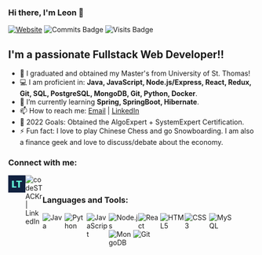 ### Hi there, I'm Leon 👋

[![Website](https://img.shields.io/website?label=Website%20Portfolio&style=for-the-badge&url=https%3A%2F%2Fleontan.netlify.app)](https://leontan.netlify.app)
![Commits Badge](https://badges.pufler.dev/commits/yearly/leontan4?color=success&logo=github&style=for-the-badge)
![Visits Badge](https://shields-io-visitor-counter.herokuapp.com/badge?page=leontan4&label=Visited&logo=GitHub&logoColor=FFFFFF&color=brightgreen&style=for-the-badge)

<!-- [![GitHub Follow](https://img.shields.io/github/followers/leontan4?color=success&logo=github&style=for-the-badge)](https://github.com/leontan4) -->

## I'm a passionate Fullstack Web Developer!!

- 🔭 I graduated and obtained my Master's from University of St. Thomas!
- 💻 I am proficient in: **Java, JavaScript, Node.js/Express, React, Redux, Git, SQL, PostgreSQL, MongoDB, Git, Python, Docker**.
- 📖 I’m currently learning **Spring, SpringBoot, Hibernate**.
- 📫 How to reach me: <a href="mailto:leon.tan004@gmail.com">Email</a> | <a href="https://www.linkedin.com/in/leontan4">LinkedIn</a>
- 🥅 2022 Goals: Obtained the AlgoExpert + SystemExpert Certification.
- ⚡ Fun fact: I love to play Chinese Chess and go Snowboarding. I am also a finance geek and love to discuss/debate about the economy.

<!--
### Spotify Playing 🎧

[<img src="https://now-playing-codestackr.vercel.app/api/spotify-playing" alt="codeSTACKr Spotify Playing" width="350" />](https://open.spotify.com/user/yang93_) -->

### Connect with me:

[<img align="left" alt="codeSTACKr.com" width="35px" src="https://github.com/leontan4/leontan4/blob/master/logo.png" />][website]
[<img align="left" alt="codeSTACKr | LinkedIn" width="35px" src="https://cdn.jsdelivr.net/gh/devicons/devicon/icons/linkedin/linkedin-original.svg" />][linkedin]

<br/>

### Languages and Tools:

<img align="left" alt="Java" width="45px" src="https://cdn.jsdelivr.net/gh/devicons/devicon/icons/java/java-original.svg" />
<img align="left" alt="Python" width="45px" src="https://cdn.jsdelivr.net/gh/devicons/devicon/icons/python/python-original.svg" />
<img align="left" alt="JavaScript" width="45px" src="https://cdn.jsdelivr.net/gh/devicons/devicon/icons/javascript/javascript-original.svg" />
<img align="left" alt="Node.js" width="60px" src="https://cdn.jsdelivr.net/gh/devicons/devicon/icons/nodejs/nodejs-plain-wordmark.svg" />
<img align="left" alt="React" width="45px" src="https://cdn.jsdelivr.net/gh/devicons/devicon/icons/react/react-original.svg"/>
<img align="left" alt="HTML5" width="50px" src="https://cdn.jsdelivr.net/gh/devicons/devicon/icons/html5/html5-original-wordmark.svg" />
<img align="left" alt="CSS3" width="50px" src="https://cdn.jsdelivr.net/gh/devicons/devicon/icons/css3/css3-original-wordmark.svg" />
<img align="left" alt="MySQL" width="55px" src="https://cdn.jsdelivr.net/gh/devicons/devicon/icons/mysql/mysql-plain-wordmark.svg" />
<img align="left" alt="MongoDB" width="50px" src="https://cdn.jsdelivr.net/gh/devicons/devicon/icons/mongodb/mongodb-plain-wordmark.svg" />
<img align="left" alt="Git" width="55px" src="https://cdn.jsdelivr.net/gh/devicons/devicon/icons/git/git-plain-wordmark.svg" />

<!-- ### 📺 Latest YouTube Videos -->

<!-- YOUTUBE:START -->

<!-- - [7 HOUR React Course, Quantum Computing, and Top CSS Frameworks 🤯 // STACKr News Weekly - Issue 2](https://www.youtube.com/watch?v=z8RAL5f-SF0)
- [Top VS Code Updates | v1.58 Released!! | Tips & Tricks 2021 (Visual Studio Code)](https://www.youtube.com/watch?v=lWC3bSuADRw)
- [AI Copilots, Dinosaurs, and AWS 🤯 // STACKr News Weekly - Issue 1](https://www.youtube.com/watch?v=7kmb7-tFuXM)
- [First Look at GitHub Copilot in VS Code | Just Another AI Programming Tool?](https://www.youtube.com/watch?v=calK4DpJV8A)
- [The Secret Blog Writing Formula That Actually Works](https://www.youtube.com/watch?v=-7ztydZcSgY)
<!-- YOUTUBE:END -->

<!-- ➡️ [more videos...](https://youtube.com/codestackr) -->

<!-- --- -->

<!-- ### 📕 Latest Blog Posts -->

<!-- BLOG-POST-LIST:START -->

<!-- - [How To Pass Application Tracking Systems (ATS) & Get Interviews - Resume Tips for Software Developer](https://dev.to/codestackr/how-to-pass-application-tracking-systems-ats-get-interviews-resume-tips-for-software-developer-4bmo)
- [Microinteractions: Password Validation Animation](https://dev.to/codestackr/microinteractions-password-validation-animation-5629)
- [Notion + YouTube - A Powerful Combination for Productivity](https://dev.to/codestackr/notion-youtube-a-powerful-combination-for-productivity-1def)
- [Regular Expressions (RegEx) Crash Course](https://dev.to/codestackr/regular-expressions-regex-crash-course-248n)
- [Emmet Part 2 - Advanced](https://dev.to/codestackr/emmet-part-2-advanced-4c65) -->
<!-- BLOG-POST-LIST:END -->

<!-- ➡️ [more blog posts...](https://codestackr.com) -->

<!-- --- -->

<!-- <details>
  <summary>:zap: Recent GitHub Activity</summary> -->

<!--START_SECTION:activity-->
<!-- 1. 🗣 Commented on [#1](https://github.com/codeSTACKr/portfolio-sass/issues/1) in [codeSTACKr/portfolio-sass](https://github.com/codeSTACKr/portfolio-sass)
2. 🎉 Merged PR [#1](https://github.com/codeSTACKr/portfolio-sass/pull/1) in [codeSTACKr/portfolio-sass](https://github.com/codeSTACKr/portfolio-sass)
3. 🗣 Commented on [#10](https://github.com/codeSTACKr/codestackr-vscode-theme/issues/10) in [codeSTACKr/codestackr-vscode-theme](https://github.com/codeSTACKr/codestackr-vscode-theme)
4. 🗣 Commented on [#11](https://github.com/codeSTACKr/codestackr-vscode-theme/issues/11) in [codeSTACKr/codestackr-vscode-theme](https://github.com/codeSTACKr/codestackr-vscode-theme)
5. ❌ Closed PR [#1](https://github.com/codeSTACKr/spotify-now-playing/pull/1) in [codeSTACKr/spotify-now-playing](https://github.com/codeSTACKr/spotify-now-playing) -->
<!--END_SECTION:activity-->

<!-- </details> -->

<!-- <details>
  <summary>:zap: GitHub Stats</summary>

  <img align="left" alt="codeSTACKr's GitHub Stats" src="https://github-readme-stats.codestackr.vercel.app/api?username=codeSTACKr&show_icons=true&hide_border=true" />

</details> -->

[website]: https://leontan.netlify.app/
[linkedin]: https://www.linkedin.com/in/leontan4/
